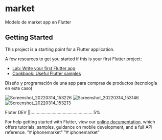 # market

Modelo de market app en Flutter

## Getting Started

This project is a starting point for a Flutter application.

A few resources to get you started if this is your first Flutter project:

- [Lab: Write your first Flutter app](https://flutter.dev/docs/get-started/codelab)
- [Cookbook: Useful Flutter samples](https://flutter.dev/docs/cookbook)

Diseño y programación de una app para compras de productos (tecnología en este caso) 


![Screenshot_20220314_153226](https://user-images.githubusercontent.com/78002992/158238145-170b2e3f-c58d-4060-a27c-e2ff24870840.png)
![Screenshot_20220314_153146](https://user-images.githubusercontent.com/78002992/158238146-04ee5eb1-7267-4d96-801d-1e8dc2caa452.png)
![Screenshot_20220314_153213](https://user-images.githubusercontent.com/78002992/158238136-2e16cebf-6cf0-4bf0-814d-1330cf4417de.png)


Fluter DEV ||.................................................. 5%

For help getting started with Flutter, view our
[online documentation](https://flutter.dev/docs), which offers tutorials,
samples, guidance on mobile development, and a full API reference.
"# iphonemarket" 
"# iphonemarket" 
